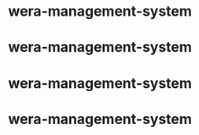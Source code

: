 # wera-management-system
# wera-management-system
# wera-management-system
# wera-management-system
